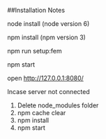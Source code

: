 ##Installation Notes

node install
(node version 6)

npm install
(npm version 3)

npm run setup:fem

npm start

open http://127.0.0.1:8080/

Incase server not connected
1. Delete node_modules folder
2. npm cache clear
3. npm install
4. npm start

